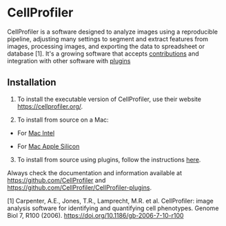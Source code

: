 # CellProfiler

CellProfiler is a software designed to analyze images using a reproducible pipeline, adjusting many settings to segment and extract features from images, processing images, and exporting the data to spreadsheet or database [1]. It's a growing software that accepts [contributions](https://github.com/CellProfiler/CellProfiler) and integration with other software with [plugins](https://github.com/CellProfiler/CellProfiler-plugins)

## Installation

1. To install the executable version of CellProfiler, use their website https://cellprofiler.org/.

2. To install from source on a Mac:

- For [Mac Intel](https://github.com/CellProfiler/CellProfiler/wiki/Source-installation-%28OS-X-and-macOS%29)

- For [Mac Apple Silicon](https://github.com/CellProfiler/CellProfiler/wiki/Installation-of-CellProfiler-4-from-source-on-MacOS-M1)

3. To install from source using plugins, follow the instructions [here](https://plugins.cellprofiler.org/using_plugins.html#installing-plugins-with-dependencies-using-pre-built-cellprofiler). 


Always check the documentation and information available at https://github.com/CellProfiler and https://github.com/CellProfiler/CellProfiler-plugins. 


[1] Carpenter, A.E., Jones, T.R., Lamprecht, M.R. et al. CellProfiler: image analysis software for identifying and quantifying cell phenotypes. Genome Biol 7, R100 (2006). https://doi.org/10.1186/gb-2006-7-10-r100